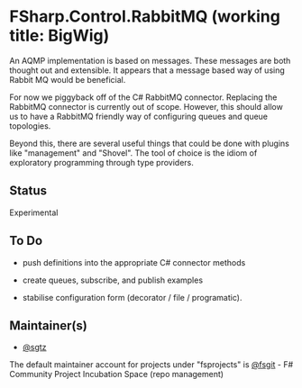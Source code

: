 FSharp.Control.RabbitMQ  (working title: BigWig)
================================================

An AQMP implementation is based on messages.  These messages are both thought out and extensible.
It appears that a message based way of using Rabbit MQ would be beneficial.

For now we piggyback off of the C# RabbitMQ connector.  Replacing the RabbitMQ connector is 
currently out of scope.  However, this should allow us to have a RabbitMQ friendly way 
of configuring queues and queue topologies.

Beyond this, there are several useful things that could be done with plugins like "management" 
and "Shovel".  The tool of choice is the idiom of exploratory programming through type providers.


Status
------

Experimental


To Do
-----

* push definitions into the appropriate C# connector methods

* create queues, subscribe, and publish examples

* stabilise configuration form (decorator / file / programatic).  
 

Maintainer(s)
-------------

- [@sgtz](https://github.com/sgtz)

The default maintainer account for projects under "fsprojects" is [@fsgit](https://github.com/fsgit) - F# Community Project Incubation Space (repo management)


